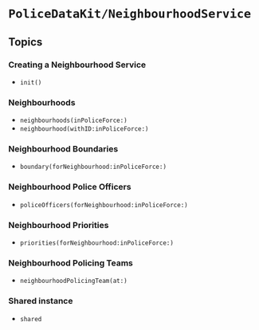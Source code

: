# ``PoliceDataKit/NeighbourhoodService``

## Topics

### Creating a Neighbourhood Service

- ``init()``

### Neighbourhoods

- ``neighbourhoods(inPoliceForce:)``
- ``neighbourhood(withID:inPoliceForce:)``

### Neighbourhood Boundaries

- ``boundary(forNeighbourhood:inPoliceForce:)``

### Neighbourhood Police Officers

- ``policeOfficers(forNeighbourhood:inPoliceForce:)``

### Neighbourhood Priorities

- ``priorities(forNeighbourhood:inPoliceForce:)``

### Neighbourhood Policing Teams

- ``neighbourhoodPolicingTeam(at:)``

### Shared instance

- ``shared``
